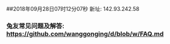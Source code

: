 ##2018年09月28日07时12分07秒 新址: 142.93.242.58
### 兔友常见问题及解答: https://github.com/wanggonging/d/blob/w/FAQ.md
